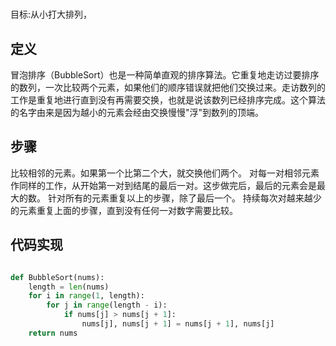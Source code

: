 #

目标:从小打大排列，

## 定义

冒泡排序（BubbleSort）也是一种简单直观的排序算法。它重复地走访过要排序的数列，一次比较两个元素，如果他们的顺序错误就把他们交换过来。走访数列的工作是重复地进行直到没有再需要交换，也就是说该数列已经排序完成。这个算法的名字由来是因为越小的元素会经由交换慢慢"浮"到数列的顶端。

## 步骤

比较相邻的元素。如果第一个比第二个大，就交换他们两个。
对每一对相邻元素作同样的工作，从开始第一对到结尾的最后一对。这步做完后，最后的元素会是最大的数。
针对所有的元素重复以上的步骤，除了最后一个。
持续每次对越来越少的元素重复上面的步骤，直到没有任何一对数字需要比较。

## 代码实现

```python

def BubbleSort(nums):
    length = len(nums)
    for i in range(1, length):
        for j in range(length - i):
            if nums[j] > nums[j + 1]:
                nums[j], nums[j + 1] = nums[j + 1], nums[j]
    return nums


```
